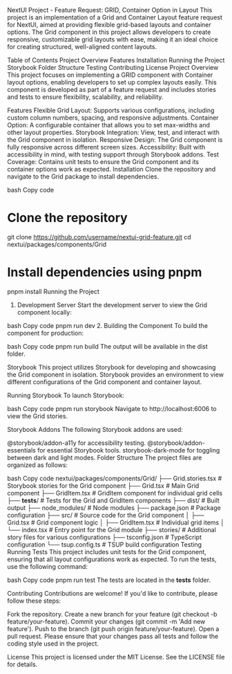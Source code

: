 NextUI Project - Feature Request: GRID, Container Option in Layout
This project is an implementation of a Grid and Container Layout feature request for NextUI, aimed at providing flexible grid-based layouts and container options. The Grid component in this project allows developers to create responsive, customizable grid layouts with ease, making it an ideal choice for creating structured, well-aligned content layouts.

Table of Contents
Project Overview
Features
Installation
Running the Project
Storybook
Folder Structure
Testing
Contributing
License
Project Overview
This project focuses on implementing a GRID component with Container layout options, enabling developers to set up complex layouts easily. This component is developed as part of a feature request and includes stories and tests to ensure flexibility, scalability, and reliability.

Features
Flexible Grid Layout: Supports various configurations, including custom column numbers, spacing, and responsive adjustments.
Container Option: A configurable container that allows you to set max-widths and other layout properties.
Storybook Integration: View, test, and interact with the Grid component in isolation.
Responsive Design: The Grid component is fully responsive across different screen sizes.
Accessibility: Built with accessibility in mind, with testing support through Storybook addons.
Test Coverage: Contains unit tests to ensure the Grid component and its container options work as expected.
Installation
Clone the repository and navigate to the Grid package to install dependencies.

bash
Copy code
# Clone the repository
git clone https://github.com/username/nextui-grid-feature.git
cd nextui/packages/components/Grid

# Install dependencies using pnpm
pnpm install
Running the Project
1. Development Server
Start the development server to view the Grid component locally:

bash
Copy code
pnpm run dev
2. Building the Component
To build the component for production:

bash
Copy code
pnpm run build
The output will be available in the dist folder.

Storybook
This project utilizes Storybook for developing and showcasing the Grid component in isolation. Storybook provides an environment to view different configurations of the Grid component and container layout.

Running Storybook
To launch Storybook:

bash
Copy code
pnpm run storybook
Navigate to http://localhost:6006 to view the Grid stories.

Storybook Addons
The following Storybook addons are used:

@storybook/addon-a11y for accessibility testing.
@storybook/addon-essentials for essential Storybook tools.
storybook-dark-mode for toggling between dark and light modes.
Folder Structure
The project files are organized as follows:

bash
Copy code
nextui/packages/components/Grid/
├── Grid.stories.tsx         # Storybook stories for the Grid component
├── Grid.tsx                 # Main Grid component
├── GridItem.tsx             # GridItem component for individual grid cells
├── __tests__/               # Tests for the Grid and GridItem components
├── dist/                    # Built output
├── node_modules/            # Node modules
├── package.json             # Package configuration
├── src/                     # Source code for the Grid component
│   ├── Grid.tsx             # Grid component logic
│   ├── GridItem.tsx         # Individual grid items
│   └── index.tsx            # Entry point for the Grid module
├── stories/                 # Additional story files for various configurations
├── tsconfig.json            # TypeScript configuration
└── tsup.config.ts           # TSUP build configuration
Testing
Running Tests
This project includes unit tests for the Grid component, ensuring that all layout configurations work as expected. To run the tests, use the following command:

bash
Copy code
pnpm run test
The tests are located in the __tests__ folder.

Contributing
Contributions are welcome! If you'd like to contribute, please follow these steps:

Fork the repository.
Create a new branch for your feature (git checkout -b feature/your-feature).
Commit your changes (git commit -m 'Add new feature').
Push to the branch (git push origin feature/your-feature).
Open a pull request.
Please ensure that your changes pass all tests and follow the coding style used in the project.

License
This project is licensed under the MIT License. See the LICENSE file for details.
